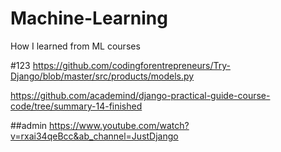 # Machine-Learning
How I learned from ML courses


#123
https://github.com/codingforentrepreneurs/Try-Django/blob/master/src/products/models.py 

https://github.com/academind/django-practical-guide-course-code/tree/summary-14-finished

##admin
https://www.youtube.com/watch?v=rxai34qeBcc&ab_channel=JustDjango
